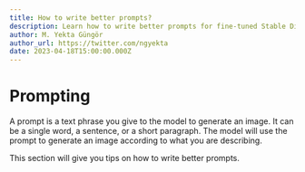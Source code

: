 ```yaml
---
title: How to write better prompts?
description: Learn how to write better prompts for fine-tuned Stable Diffusion models and Kandinsky on Stablecog.
author: M. Yekta Güngör
author_url: https://twitter.com/ngyekta
date: 2023-04-18T15:00:00.000Z
---
```


# Prompting

A prompt is a text phrase you give to the model to generate an image. It can be a single word, a sentence, or a short paragraph. The model will use the prompt to generate an image according to what you are describing.

This section will give you tips on how to write better prompts.
